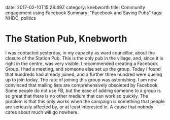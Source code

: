 date: 2017-02-10T15:28:49Z
category: knebworth
title: Community engagement using Facebook
Summary: "Facebook and Saving Pubs"
tags: NHDC, politics


# The Station Pub, Knebworth
I was contacted yesterday, in my capacity as ward councillor, about the closure of the Station Pub.
This is the only pub in the village, and, since it is right in the centre, was very visible.
I recommended creating a Facebook Group. I had a meeting, and someone else set up the group.
Today I found that hundreds had already joined, and a further three hundred were queing up to join today.
The rate of joining this group was astonishing. I am now convinced that mailing lists are comprehensively obsoleted by Facebook.
Some people do not use FB, but the ease of adding someone to a group is so great that there is no other medium that can work so quickly. The problem is that this only works when the campaign is something that people are seriously affected by, or at least interested in. A cause that nobody cares about much will go nowhere.
